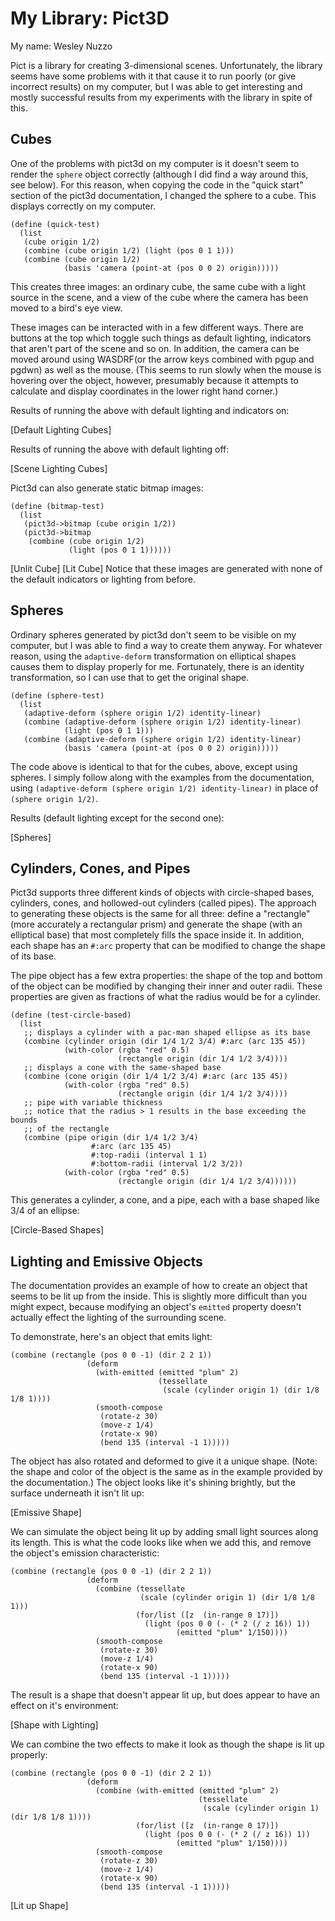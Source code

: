 
# My Library: Pict3D
My name: Wesley Nuzzo

Pict is a library for creating 3-dimensional scenes.
Unfortunately, the library seems have some problems with it that cause it to run poorly (or give incorrect results) on my computer, but I was able to get interesting and mostly successful results from my experiments with the library in spite of this.

## Cubes

One of the problems with pict3d on my computer is it doesn't seem to render the `sphere` object correctly (although I did find a way around this, see below).
For this reason, when copying the code in the "quick start" section of the pict3d documentation, I changed the sphere to a cube. This displays correctly on my computer.
```
(define (quick-test)
  (list
   (cube origin 1/2)
   (combine (cube origin 1/2) (light (pos 0 1 1)))
   (combine (cube origin 1/2)
            (basis 'camera (point-at (pos 0 0 2) origin)))))
```
This creates three images: an ordinary cube, the same cube with a light source in the scene, and a view of the cube where the camera has been moved to a bird's eye view.

These images can be interacted with in a few different ways. There are buttons at the top which toggle such things as default lighting, indicators that aren't part of the scene and so on. In addition, the camera can be moved around using WASDRF(or the arrow keys combined with pgup and pgdwn) as well as the mouse. (This seems to run slowly when the mouse is hovering over the object, however, presumably because it attempts to calculate and display coordinates in the lower right hand corner.)

Results of running the above with default lighting and indicators on:

[Default Lighting Cubes]

Results of running the above with default lighting off:

[Scene Lighting Cubes]

Pict3d can also generate static bitmap images:
```
(define (bitmap-test)
  (list
   (pict3d->bitmap (cube origin 1/2))
   (pict3d->bitmap
    (combine (cube origin 1/2)
             (light (pos 0 1 1))))))
```
[Unlit Cube] [Lit Cube]
Notice that these images are generated with none of the default indicators or lighting from before.

## Spheres
Ordinary spheres generated by pict3d don't seem to be visible on my computer, but I was able to find a way to create them anyway.
For whatever reason, using the `adaptive-deform` transformation on elliptical shapes causes them to display properly for me.
Fortunately, there is an identity transformation, so I can use that to get the original shape.
```
(define (sphere-test)
  (list
   (adaptive-deform (sphere origin 1/2) identity-linear)
   (combine (adaptive-deform (sphere origin 1/2) identity-linear)
            (light (pos 0 1 1)))
   (combine (adaptive-deform (sphere origin 1/2) identity-linear)
            (basis 'camera (point-at (pos 0 0 2) origin)))))
```
The code above is identical to that for the cubes, above, except using spheres.
I simply follow along with the examples from the documentation, using `(adaptive-deform (sphere origin 1/2) identity-linear)` in place of `(sphere origin 1/2)`.

Results (default lighting except for the second one):

[Spheres]

## Cylinders, Cones, and Pipes
Pict3d supports three different kinds of objects with circle-shaped bases, cylinders, cones, and hollowed-out cylinders (called pipes).
The approach to generating these objects is the same for all three: define a "rectangle" (more accurately a rectangular prism) and generate the shape (with an elliptical base) that most completely fills the space inside it. In addition, each shape has an `#:arc` property that can be modified to change the shape of its base.

The pipe object has a few extra properties: the shape of the top and bottom of the object can be modified by changing their inner and outer radii. These properties are given as fractions of what the radius would be for a cylinder.
```
(define (test-circle-based)
  (list
   ;; displays a cylinder with a pac-man shaped ellipse as its base
   (combine (cylinder origin (dir 1/4 1/2 3/4) #:arc (arc 135 45))
            (with-color (rgba "red" 0.5)
                        (rectangle origin (dir 1/4 1/2 3/4))))
   ;; displays a cone with the same-shaped base
   (combine (cone origin (dir 1/4 1/2 3/4) #:arc (arc 135 45))
            (with-color (rgba "red" 0.5)
                        (rectangle origin (dir 1/4 1/2 3/4))))
   ;; pipe with variable thickness
   ;; notice that the radius > 1 results in the base exceeding the bounds
   ;; of the rectangle
   (combine (pipe origin (dir 1/4 1/2 3/4)
                  #:arc (arc 135 45)
                  #:top-radii (interval 1 1)
                  #:bottom-radii (interval 1/2 3/2))
            (with-color (rgba "red" 0.5)
                        (rectangle origin (dir 1/4 1/2 3/4))))))
```
This generates a cylinder, a cone, and a pipe, each with a base shaped like 3/4 of an ellipse:

[Circle-Based Shapes]

## Lighting and Emissive Objects

The documentation provides an example of how to create an object that seems to be lit up from the inside.
This is slightly more difficult than you might expect, because modifying an object's `emitted` property doesn't actually effect the lighting of the surrounding scene.

To demonstrate, here's an object that emits light:
```
(combine (rectangle (pos 0 0 -1) (dir 2 2 1))
                 (deform
                   (with-emitted (emitted "plum" 2)
                                 (tessellate
                                  (scale (cylinder origin 1) (dir 1/8 1/8 1))))
                   (smooth-compose
                    (rotate-z 30)
                    (move-z 1/4)
                    (rotate-x 90)
                    (bend 135 (interval -1 1)))))
```
The object has also rotated and deformed to give it a unique shape. (Note: the shape and color of the object is the same as in the example provided by the documentation.)
The object looks like it's shining brightly, but the surface underneath it isn't lit up:

[Emissive Shape]

We can simulate the object being lit up by adding small light sources along its length. This is what the code looks like when we add this, and remove the object's emission characteristic:
```
(combine (rectangle (pos 0 0 -1) (dir 2 2 1))
                 (deform
                   (combine (tessellate
                             (scale (cylinder origin 1) (dir 1/8 1/8 1)))
                            (for/list ([z  (in-range 0 17)])
                              (light (pos 0 0 (- (* 2 (/ z 16)) 1))
                                     (emitted "plum" 1/150))))
                   (smooth-compose
                    (rotate-z 30)
                    (move-z 1/4)
                    (rotate-x 90)
                    (bend 135 (interval -1 1)))))
```
The result is a shape that doesn't appear lit up, but does appear to have an effect on it's environment:

[Shape with Lighting]

We can combine the two effects to make it look as though the shape is lit up properly:
```
(combine (rectangle (pos 0 0 -1) (dir 2 2 1))
                 (deform
                   (combine (with-emitted (emitted "plum" 2)
                                          (tessellate
                                           (scale (cylinder origin 1) (dir 1/8 1/8 1))))
                            (for/list ([z  (in-range 0 17)])
                              (light (pos 0 0 (- (* 2 (/ z 16)) 1))
                                     (emitted "plum" 1/150))))
                   (smooth-compose
                    (rotate-z 30)
                    (move-z 1/4)
                    (rotate-x 90)
                    (bend 135 (interval -1 1)))))
```
[Lit up Shape]

<!--
Write what you did!
Remember that this report must include:

* a narrative of what you did
* highlights of code that you wrote, with explanation
* output from your code demonstrating what it produced
* at least one diagram or figure showing your work

The narrative itself should be no longer than 350 words. Yes, you need at least one image (output, diagrams). Images must be embedded into this md file. We should not have to click a link to see it. This is github, handling files is awesome and easy!

Code should be delivered in two ways:

1. Full files should be added to your version of this repository.
1. Key excerpts of your code should be copied into this .md file, formatted to look like code, and explained.

Ask questions publicly in the email group.

## How to Prepare and Submit this assignment

1. To start, [**fork** this repository][forking]. 
  2. (This assignment is just one README.md file, so you can edit it right in github)
1. Modify the README.md file and [**commit**][ref-commit] changes to complete your report.
1. Add your racket file to the repository. 
1. Ensure your changes (report in md file, and added rkt file) are committed to your forked repository.
1. [Create a **pull request**][pull-request] on the original repository to turn in the assignment.

## Project Schedule
This is the first part of a larger project. The final project schedule is [here][schedule]
-->

<!-- Links -->
[schedule]: https://github.com/oplS16projects/FP-Schedule
[markdown]: https://help.github.com/articles/markdown-basics/
[forking]: https://guides.github.com/activities/forking/
[ref-clone]: http://gitref.org/creating/#clone
[ref-commit]: http://gitref.org/basic/#commit
[ref-push]: http://gitref.org/remotes/#push
[pull-request]: https://help.github.com/articles/creating-a-pull-request
